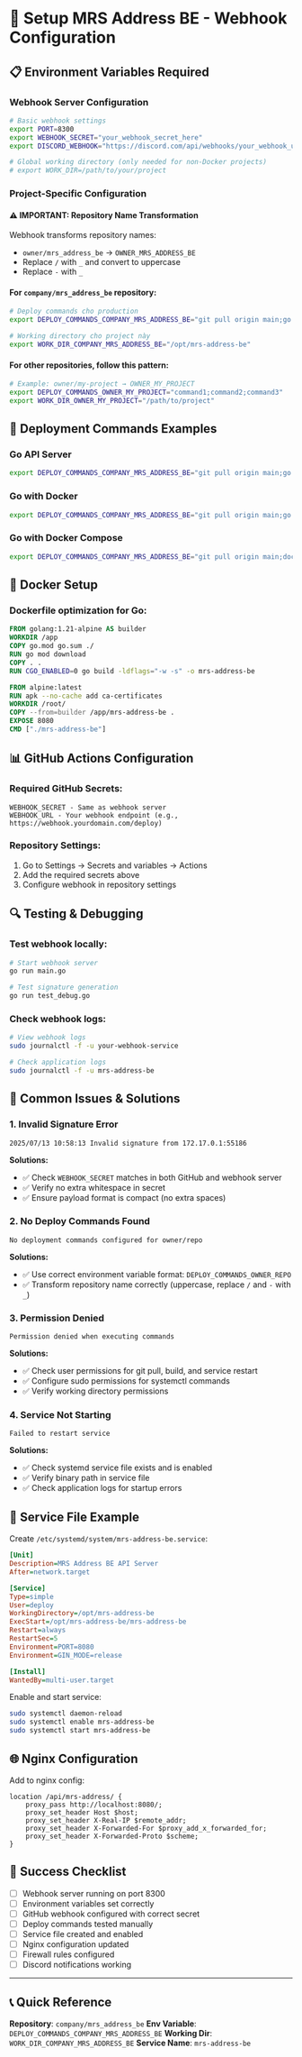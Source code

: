 # 🚀 Setup MRS Address BE - Webhook Configuration

## 📋 Environment Variables Required

### Webhook Server Configuration
```bash
# Basic webhook settings
export PORT=8300
export WEBHOOK_SECRET="your_webhook_secret_here"
export DISCORD_WEBHOOK="https://discord.com/api/webhooks/your_webhook_url"

# Global working directory (only needed for non-Docker projects)
# export WORK_DIR=/path/to/your/project
```

### Project-Specific Configuration

#### ⚠️ **IMPORTANT**: Repository Name Transformation
Webhook transforms repository names:
- `owner/mrs_address_be` → `OWNER_MRS_ADDRESS_BE`
- Replace `/` with `_` and convert to uppercase
- Replace `-` with `_`

#### For `company/mrs_address_be` repository:
```bash
# Deploy commands cho production
export DEPLOY_COMMANDS_COMPANY_MRS_ADDRESS_BE="git pull origin main;go mod tidy;go build -o mrs-address-be;sudo systemctl restart mrs-address-be"

# Working directory cho project này
export WORK_DIR_COMPANY_MRS_ADDRESS_BE="/opt/mrs-address-be"
```

#### For other repositories, follow this pattern:
```bash
# Example: owner/my-project → OWNER_MY_PROJECT
export DEPLOY_COMMANDS_OWNER_MY_PROJECT="command1;command2;command3"
export WORK_DIR_OWNER_MY_PROJECT="/path/to/project"
```

## 🔧 Deployment Commands Examples

### Go API Server
```bash
export DEPLOY_COMMANDS_COMPANY_MRS_ADDRESS_BE="git pull origin main;go mod tidy;go test ./...;go build -o mrs-address-be;sudo systemctl restart mrs-address-be"
```

### Go with Docker
```bash
export DEPLOY_COMMANDS_COMPANY_MRS_ADDRESS_BE="git pull origin main;go mod download;docker build -t mrs-address-be .;docker stop mrs-address-be || true;docker run -d --name mrs-address-be -p 8080:8080 mrs-address-be"
```

### Go with Docker Compose
```bash
export DEPLOY_COMMANDS_COMPANY_MRS_ADDRESS_BE="git pull origin main;docker-compose down;docker-compose build;docker-compose up -d"
```

## 🐳 Docker Setup

### Dockerfile optimization for Go:
```dockerfile
FROM golang:1.21-alpine AS builder
WORKDIR /app
COPY go.mod go.sum ./
RUN go mod download
COPY . .
RUN CGO_ENABLED=0 go build -ldflags="-w -s" -o mrs-address-be

FROM alpine:latest
RUN apk --no-cache add ca-certificates
WORKDIR /root/
COPY --from=builder /app/mrs-address-be .
EXPOSE 8080
CMD ["./mrs-address-be"]
```

## 📊 GitHub Actions Configuration

### Required GitHub Secrets:
```
WEBHOOK_SECRET - Same as webhook server
WEBHOOK_URL - Your webhook endpoint (e.g., https://webhook.yourdomain.com/deploy)
```

### Repository Settings:
1. Go to Settings → Secrets and variables → Actions
2. Add the required secrets above
3. Configure webhook in repository settings

## 🔍 Testing & Debugging

### Test webhook locally:
```bash
# Start webhook server
go run main.go

# Test signature generation
go run test_debug.go
```

### Check webhook logs:
```bash
# View webhook logs
sudo journalctl -f -u your-webhook-service

# Check application logs
sudo journalctl -f -u mrs-address-be
```

## 🚨 Common Issues & Solutions

### 1. **Invalid Signature Error**
```
2025/07/13 10:58:13 Invalid signature from 172.17.0.1:55186
```

**Solutions:**
- ✅ Check `WEBHOOK_SECRET` matches in both GitHub and webhook server
- ✅ Verify no extra whitespace in secret
- ✅ Ensure payload format is compact (no extra spaces)

### 2. **No Deploy Commands Found**
```
No deployment commands configured for owner/repo
```

**Solutions:**
- ✅ Use correct environment variable format: `DEPLOY_COMMANDS_OWNER_REPO`
- ✅ Transform repository name correctly (uppercase, replace `/` and `-` with `_`)

### 3. **Permission Denied**
```
Permission denied when executing commands
```

**Solutions:**
- ✅ Check user permissions for git pull, build, and service restart
- ✅ Configure sudo permissions for systemctl commands
- ✅ Verify working directory permissions

### 4. **Service Not Starting**
```
Failed to restart service
```

**Solutions:**
- ✅ Check systemd service file exists and is enabled
- ✅ Verify binary path in service file
- ✅ Check application logs for startup errors

## 📝 Service File Example

Create `/etc/systemd/system/mrs-address-be.service`:
```ini
[Unit]
Description=MRS Address BE API Server
After=network.target

[Service]
Type=simple
User=deploy
WorkingDirectory=/opt/mrs-address-be
ExecStart=/opt/mrs-address-be/mrs-address-be
Restart=always
RestartSec=5
Environment=PORT=8080
Environment=GIN_MODE=release

[Install]
WantedBy=multi-user.target
```

Enable and start service:
```bash
sudo systemctl daemon-reload
sudo systemctl enable mrs-address-be
sudo systemctl start mrs-address-be
```

## 🌐 Nginx Configuration

Add to nginx config:
```nginx
location /api/mrs-address/ {
    proxy_pass http://localhost:8080/;
    proxy_set_header Host $host;
    proxy_set_header X-Real-IP $remote_addr;
    proxy_set_header X-Forwarded-For $proxy_add_x_forwarded_for;
    proxy_set_header X-Forwarded-Proto $scheme;
}
```

## 🎯 Success Checklist

- [ ] Webhook server running on port 8300
- [ ] Environment variables set correctly
- [ ] GitHub webhook configured with correct secret
- [ ] Deploy commands tested manually
- [ ] Service file created and enabled
- [ ] Nginx configuration updated
- [ ] Firewall rules configured
- [ ] Discord notifications working

---

## 📞 Quick Reference

**Repository**: `company/mrs_address_be`
**Env Variable**: `DEPLOY_COMMANDS_COMPANY_MRS_ADDRESS_BE`
**Working Dir**: `WORK_DIR_COMPANY_MRS_ADDRESS_BE`
**Service Name**: `mrs-address-be` 